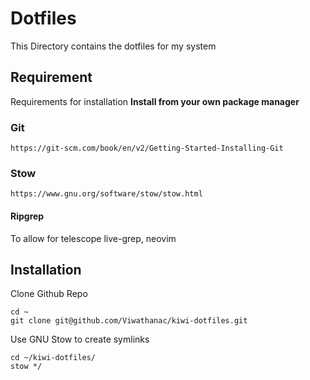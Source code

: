 # Dotfiles

This Directory contains the dotfiles for my system

## Requirement 
Requirements for installation
**Install from your own package manager**

### Git
```
https://git-scm.com/book/en/v2/Getting-Started-Installing-Git
```

### Stow
```
https://www.gnu.org/software/stow/stow.html
```

#### Ripgrep
To allow for telescope live-grep, neovim

## Installation

Clone Github Repo 
```
cd ~
git clone git@github.com/Viwathanac/kiwi-dotfiles.git
```

Use GNU Stow to create symlinks
```
cd ~/kiwi-dotfiles/
stow */
```
